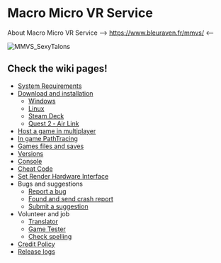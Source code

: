 # Macro Micro VR Service

About Macro Micro VR Service --> https://www.bleuraven.fr/mmvs/ <--

![MMVS_SexyTalons](https://user-images.githubusercontent.com/7216958/154977012-87b35140-d851-445e-9328-b4a5e370116c.jpg)

## Check the wiki pages!
- [System Requirements](https://github.com/xavier150/MMVS/wiki/System-requirements)
- [Download and installation](https://github.com/xavier150/MMVS/wiki/Download-and-installation)
  - [Windows](https://github.com/xavier150/MMVS/wiki/Download-and-installation-(Windows))  
  - [Linux](https://github.com/xavier150/MMVS/wiki/Download-and-installation-(Linux))  
  - [Steam Deck](https://github.com/xavier150/MMVS/wiki/Download-and-installation-(Steam-Deck))  
  - [Quest 2 ‐ Air Link](https://github.com/xavier150/MMVS/wiki/Download-and-installation-(Quest-2-‐-Air-Link))  
- [Host a game in multiplayer](https://github.com/xavier150/MMVS/wiki/Host)
- [In game PathTracing](https://github.com/xavier150/MMVS/wiki/In-game-PathTracing)
- [Games files and saves](https://github.com/xavier150/MMVS/wiki/Save)
- [Versions](https://github.com/xavier150/MMVS/wiki/Versions)
- [Console](https://github.com/xavier150/MMVS/wiki/Console)
- [Cheat Code](https://github.com/xavier150/MMVS/wiki/Cheat-Code)
- [Set Render Hardware Interface](https://github.com/xavier150/MMVS/wiki/Set-Render-Hardware-Interface)
- Bugs and suggestions
  - [Report a bug](https://github.com/xavier150/MMVS/wiki/Bug-Reports)
  - [Found and send crash report](https://github.com/xavier150/MMVS/wiki/Found-Crash-Report)
  - [Submit a suggestion](https://github.com/xavier150/MMVS/wiki/Suggestions)
- Volunteer and job
  - [Translator](https://github.com/xavier150/MMVS/wiki/Translator)
  - [Game Tester](https://github.com/xavier150/MMVS/wiki/Game-Tester)
  - [Check spelling](https://github.com/xavier150/MMVS/wiki/Check-spelling)
- [Credit Policy](https://github.com/xavier150/MMVS/wiki/Credit-Policy)
- [Release logs](https://github.com/xavier150/MMVS/wiki/Release-logs)
